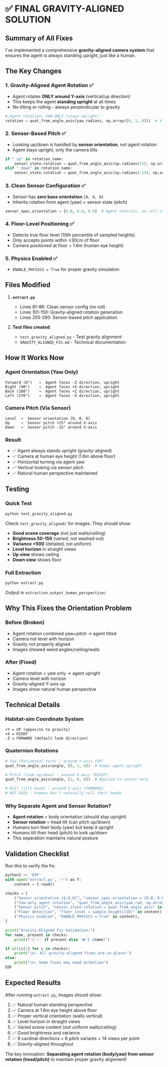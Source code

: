 # ✅ FINAL GRAVITY-ALIGNED SOLUTION

## Summary of All Fixes

I've implemented a comprehensive **gravity-aligned camera system** that ensures the agent is always standing upright, just like a human.

## The Key Changes

### 1. **Gravity-Aligned Agent Rotation** ✅
- Agent rotates **ONLY around Y-axis** (vertical/up direction)
- This keeps the agent **standing upright** at all times
- No tilting or rolling - always perpendicular to gravity

```python
# Agent rotation: YAW ONLY (stays upright)
rotation = quat_from_angle_axis(yaw_radians, np.array([0, 1, 0]))  # Y-axis = up
```

### 2. **Sensor-Based Pitch** ✅  
- Looking up/down is handled by **sensor orientation**, not agent rotation
- Agent stays upright, only the camera tilts

```python
if "_up" in rotation_name:
    sensor_state.rotation = quat_from_angle_axis(np.radians(15), np.array([1, 0, 0]))
elif "_down" in rotation_name:
    sensor_state.rotation = quat_from_angle_axis(np.radians(-15), np.array([1, 0, 0]))
```

### 3. **Clean Sensor Configuration** ✅
- Sensor has **zero base orientation** `[0, 0, 0]`
- Inherits rotation from agent (yaw) + sensor state (pitch)

```python
sensor_spec.orientation = [0.0, 0.0, 0.0]  # Agent controls, no roll correction
```

### 4. **Floor-Level Positioning** ✅
- Detects true floor level (10th percentile of sampled heights)
- Only accepts points within ±30cm of floor
- Camera positioned at floor + 1.6m (human eye height)

### 5. **Physics Enabled** ✅
- `ENABLE_PHYSICS = True` for proper gravity simulation

## Files Modified

1. **`extract.py`**
   - Lines 81-86: Clean sensor config (no roll)
   - Lines 101-150: Gravity-aligned rotation generation
   - Lines 255-280: Sensor-based pitch application

2. **Test files created**:
   - `test_gravity_aligned.py` - Test gravity alignment
   - `GRAVITY_ALIGNED_FIX.md` - Technical documentation

## How It Works Now

### Agent Orientation (Yaw Only)
```
Forward (0°)   →  Agent faces -Z direction, upright
Right (90°)    →  Agent faces +X direction, upright
Back (180°)    →  Agent faces +Z direction, upright  
Left (270°)    →  Agent faces -X direction, upright
```

### Camera Pitch (Via Sensor)
```
Level  →  Sensor orientation [0, 0, 0]
Up     →  Sensor pitch +15° around X-axis
Down   →  Sensor pitch -15° around X-axis
```

### Result
- ✅ Agent always stands upright (gravity-aligned)
- ✅ Camera at human eye height (1.6m above floor)
- ✅ Horizontal turning via agent yaw
- ✅ Vertical looking via sensor pitch
- ✅ Natural human perspective maintained

## Testing

### Quick Test
```bash
python test_gravity_aligned.py
```

Check `test_gravity_aligned/` for images. They should show:
- **Good scene coverage** (not just walls/ceiling)
- **Brightness 50-150** (varied, not washed out)
- **Variance >500** (detailed, not uniform)
- **Level horizon** in straight views
- **Up view** shows ceiling
- **Down view** shows floor

### Full Extraction
```bash
python extract.py
```

Output in `extraction_output_human_perspective/`

## Why This Fixes the Orientation Problem

### Before (Broken)
- Agent rotation combined yaw+pitch → agent tilted
- Camera not level with horizon
- Gravity not properly aligned
- Images showed weird angles/ceiling/walls

### After (Fixed)
- Agent rotation = yaw only → agent upright
- Camera level with horizon
- Gravity-aligned Y-axis up
- Images show natural human perspective

## Technical Details

### Habitat-sim Coordinate System
```
+Y = UP (opposite to gravity)
+X = RIGHT
-Z = FORWARD (default look direction)
```

### Quaternion Rotations
```python
# Yaw (horizontal turn) - around Y-axis (UP)
quat_from_angle_axis(angle, [0, 1, 0])  # Keeps agent upright

# Pitch (look up/down) - around X-axis (RIGHT)  
quat_from_angle_axis(angle, [1, 0, 0])  # Applied to sensor only

# Roll (tilt head) - around Z-axis (FORWARD)
# NOT USED - humans don't naturally roll their heads
```

### Why Separate Agent and Sensor Rotation?
- **Agent rotation** = body orientation (should stay upright)
- **Sensor rotation** = head tilt (can pitch up/down)
- Humans turn their body (yaw) but keep it upright
- Humans tilt their head (pitch) to look up/down
- This separation maintains natural posture

## Validation Checklist

Run this to verify the fix:
```python
python3 << 'EOF'
with open('extract.py', 'r') as f:
    content = f.read()

checks = [
    ("Sensor orientation [0,0,0]", "sensor_spec.orientation = [0.0, 0.0, 0.0]" in content),
    ("Yaw-only agent rotation", "quat_from_angle_axis(yaw_rad, np.array([0, 1, 0]))" in content),
    ("Sensor pitch", "sensor_state.rotation = quat_from_angle_axis" in content),
    ("Floor detection", "floor_level = sample_heights[10]" in content),
    ("Physics enabled", "ENABLE_PHYSICS = True" in content),
]

print("Gravity-Aligned Fix Validation:")
for name, present in checks:
    print(f"{'✅' if present else '❌'} {name}")

if all(c[1] for c in checks):
    print("\n✅ All gravity-aligned fixes are in place!")
else:
    print("\n⚠️ Some fixes may need attention")
EOF
```

## Expected Results

After running `extract.py`, images should show:
1. ✅ Natural human standing perspective
2. ✅ Camera at 1.6m eye height above floor
3. ✅ Proper vertical orientation (walls vertical)
4. ✅ Level horizon in straight views
5. ✅ Varied scene content (not uniform walls/ceiling)
6. ✅ Good brightness and variance
7. ✅ 8 cardinal directions + 6 pitch variants = 14 views per point
8. ✅ Gravity-aligned throughout

The key innovation: **Separating agent rotation (body/yaw) from sensor rotation (head/pitch)** to maintain proper gravity alignment!
